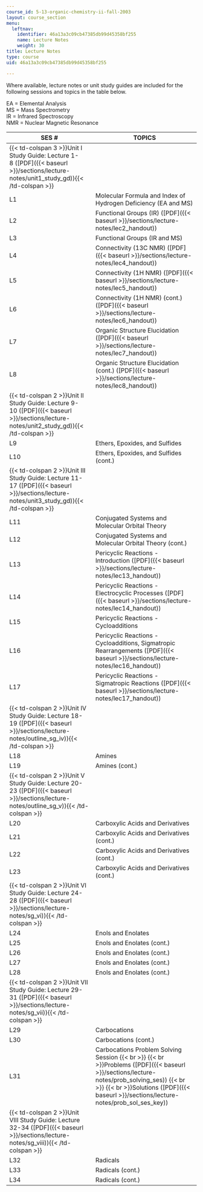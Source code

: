 ```yaml
---
course_id: 5-13-organic-chemistry-ii-fall-2003
layout: course_section
menu:
  leftnav:
    identifier: 46a13a3c09cb47385db99d45358bf255
    name: Lecture Notes
    weight: 30
title: Lecture Notes
type: course
uid: 46a13a3c09cb47385db99d45358bf255

---
```


Where available, lecture notes or unit study guides are included for the following sessions and topics in the table below.

EA = Elemental Analysis  
MS = Mass Spectrometry  
IR = Infrared Spectroscopy  
NMR = Nuclear Magnetic Resonance

| SES # | TOPICS |
| --- | --- |
| {{< td-colspan 3 >}}Unit I Study Guide: Lecture 1-8 ([PDF]({{< baseurl >}}/sections/lecture-notes/unit1_study_gd)){{< /td-colspan >}} |||
| L1 | Molecular Formula and Index of Hydrogen Deficiency (EA and MS) |
| L2 | Functional Groups (IR) ([PDF]({{< baseurl >}}/sections/lecture-notes/lec2_handout)) |
| L3 | Functional Groups (IR and MS) |
| L4 | Connectivity (13C NMR) ([PDF]({{< baseurl >}}/sections/lecture-notes/lec4_handout)) |
| L5 | Connectivity (1H NMR) ([PDF]({{< baseurl >}}/sections/lecture-notes/lec5_handout)) |
| L6 | Connectivity (1H NMR) (cont.) ([PDF]({{< baseurl >}}/sections/lecture-notes/lec6_handout)) |
| L7 | Organic Structure Elucidation ([PDF]({{< baseurl >}}/sections/lecture-notes/lec7_handout)) |
| L8 | Organic Structure Elucidation (cont.) ([PDF]({{< baseurl >}}/sections/lecture-notes/lec8_handout)) |
| {{< td-colspan 2 >}}Unit II Study Guide: Lecture 9-10 ([PDF]({{< baseurl >}}/sections/lecture-notes/unit2_study_gd)){{< /td-colspan >}} ||
| L9 | Ethers, Epoxides, and Sulfides |
| L10 | Ethers, Epoxides, and Sulfides (cont.) |
| {{< td-colspan 2 >}}Unit III Study Guide: Lecture 11-17 ([PDF]({{< baseurl >}}/sections/lecture-notes/unit3_study_gd)){{< /td-colspan >}} ||
| L11 | Conjugated Systems and Molecular Orbital Theory |
| L12 | Conjugated Systems and Molecular Orbital Theory (cont.) |
| L13 | Pericyclic Reactions - Introduction ([PDF]({{< baseurl >}}/sections/lecture-notes/lec13_handout)) |
| L14 | Pericyclic Reactions - Electrocyclic Processes ([PDF]({{< baseurl >}}/sections/lecture-notes/lec14_handout)) |
| L15 | Pericyclic Reactions - Cycloadditions |
| L16 | Pericyclic Reactions - Cycloadditions, Sigmatropic Rearrangements ([PDF]({{< baseurl >}}/sections/lecture-notes/lec16_handout)) |
| L17 | Pericyclic Reactions - Sigmatropic Reactions ([PDF]({{< baseurl >}}/sections/lecture-notes/lec17_handout)) |
| {{< td-colspan 2 >}}Unit IV Study Guide: Lecture 18-19 ([PDF]({{< baseurl >}}/sections/lecture-notes/outline_sg_iv)){{< /td-colspan >}} ||
| L18 | Amines |
| L19 | Amines (cont.) |
| {{< td-colspan 2 >}}Unit V Study Guide: Lecture 20-23 ([PDF]({{< baseurl >}}/sections/lecture-notes/outline_sg_v)){{< /td-colspan >}} ||
| L20 | Carboxylic Acids and Derivatives |
| L21 | Carboxylic Acids and Derivatives (cont.) |
| L22 | Carboxylic Acids and Derivatives (cont.) |
| L23 | Carboxylic Acids and Derivatives (cont.) |
| {{< td-colspan 2 >}}Unit VI Study Guide: Lecture 24-28 ([PDF]({{< baseurl >}}/sections/lecture-notes/sg_vi)){{< /td-colspan >}} ||
| L24 | Enols and Enolates |
| L25 | Enols and Enolates (cont.) |
| L26 | Enols and Enolates (cont.) |
| L27 | Enols and Enolates (cont.) |
| L28 | Enols and Enolates (cont.) |
| {{< td-colspan 2 >}}Unit VII Study Guide: Lecture 29-31 ([PDF]({{< baseurl >}}/sections/lecture-notes/sg_vii)){{< /td-colspan >}} ||
| L29 | Carbocations |
| L30 | Carbocations (cont.) |
| L31 | Carbocations Problem Solving Session  {{< br >}}  {{< br >}}Problems ([PDF]({{< baseurl >}}/sections/lecture-notes/prob_solving_ses))  {{< br >}}  {{< br >}}Solutions ([PDF]({{< baseurl >}}/sections/lecture-notes/prob_sol_ses_key)) |
| {{< td-colspan 2 >}}Unit VIII Study Guide: Lecture 32-34 ([PDF]({{< baseurl >}}/sections/lecture-notes/sg_viii)){{< /td-colspan >}} ||
| L32 | Radicals |
| L33 | Radicals (cont.) |
| L34 | Radicals (cont.)